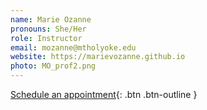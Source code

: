 ```yaml
---
name: Marie Ozanne
pronouns: She/Her
role: Instructor
email: mozanne@mtholyoke.edu
website: https://marievozanne.github.io
photo: MO_prof2.png
---
```


[Schedule an appointment](https://pathways.mtholyoke.edu){: .btn .btn-outline }